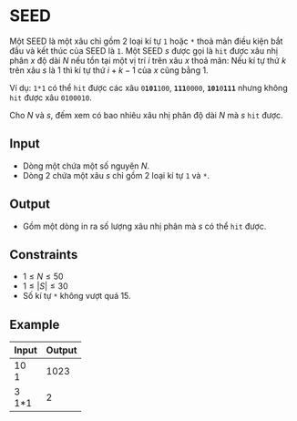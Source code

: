 # SEED

Một SEED là một xâu chỉ gồm 2 loại kí tự `1` hoặc `*` thoả mãn điều kiện bắt đầu và kết thúc của SEED là `1`. Một SEED $s$ được gọi là ``hit`` được xâu nhị phân $x$ độ dài $N$ nếu tồn tại một vị trí $i$ trên xâu $x$ thoả mãn: Nếu kí tự thứ $k$ trên xâu $s$ là $1$ thì kí tự thứ $i+k-1$ của $x$ cũng bằng $1$.

Ví dụ: `1*1` có thể `hit` được các xâu `0`**`101`**`100`, **`111`**`0000`, **`101`**`0`**`111`** nhưng không `hit` được xâu `0100010`.

Cho $N$ và $s$, đếm xem có bao nhiêu xâu nhị phân độ dài $N$ mà $s$ `hit` được.

## Input

- Dòng một chứa một số nguyên $N$.
- Dòng 2 chứa một xâu $s$ chỉ gồm 2 loại kí tự `1` và `*`.

## Output

- Gồm một dòng in ra số lượng xâu nhị phân mà $s$ có thể `hit` được.

## Constraints

- $1\le N\le 50$
- $1\le |S|\le 30$
- Số kí tự `*` không vượt quá 15.

## Example

|Input|Output|
|-|-|
|10<br>1|1023|
|3<br>1*1|2|
